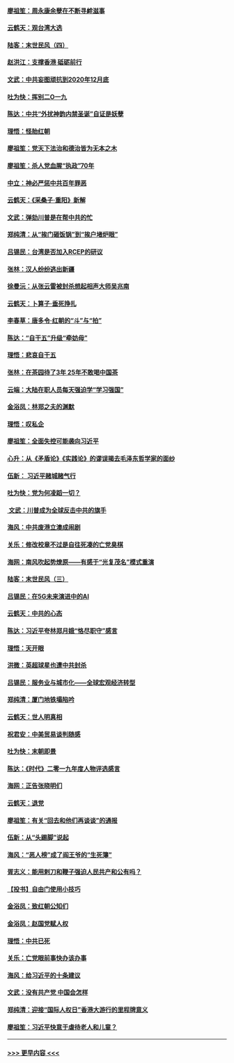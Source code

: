 #### [廖祖笙：周永康余孽在不断寻衅滋事](../pages/nsc993/n11751013.md?t=12291111) 
#### [云鹤天：观台湾大选](../pages/nsc993/n11751007.md?t=12291111) 
#### [陆客：末世民风（四）](../pages/nsc993/n11749203.md?t=12291111) 
#### [赵洪江：支撑香港 砥砺前行](../pages/nsc993/n11748482.md?t=12291111) 
#### [文武：中共妄图顽抗到2020年12月底](../pages/nsc993/n11748446.md?t=12291111) 
#### [吐为快：挥别二O一九](../pages/nsc993/n11748411.md?t=12291111) 
#### [陈达：中共“外扰神韵内禁圣诞”自证是妖孽](../pages/nsc993/n11748226.md?t=12291111) 
#### [理悟：怪胎红朝](../pages/nsc993/n11748206.md?t=12291111) 
#### [廖祖笙：党天下法治和德治皆为无本之木](../pages/nsc993/n11748135.md?t=12291111) 
#### [廖祖笙：杀人党血腥“执政”70年](../pages/nsc993/n11745144.md?t=12291111) 
#### [中立：神必严惩中共百年罪恶](../pages/nsc993/n11744970.md?t=12291111) 
#### [云鹤天：《采桑子‧重阳》新解](../pages/nsc993/n11744948.md?t=12291111) 
#### [文武：弹劾川普是在帮中共的忙](../pages/nsc993/n11744758.md?t=12291111) 
#### [郑纯清：从“挨门砸饭锅”到“挨户堵炉眼”](../pages/nsc993/n11744745.md?t=12291111) 
#### [吕锡民：台湾是否加入RCEP的研议](../pages/nsc993/n11744701.md?t=12291111) 
#### [张林：汉人纷纷逃出新疆](../pages/nsc993/n11743530.md?t=12291111) 
#### [徐曼沅：从张云雷被封杀想起相声大师吴兆南](../pages/nsc993/n11741816.md?t=12291111) 
#### [云鹤天：卜算子‧垂死挣扎](../pages/nsc993/n11739956.md?t=12291111) 
#### [李春草：唐多令‧红朝的“斗”与“拍”](../pages/nsc993/n11739830.md?t=12291111) 
#### [陈达：“自干五”升级“牵妨母”](../pages/nsc993/n11739724.md?t=12291111) 
#### [理悟：悲哀自干五](../pages/nsc993/n11739547.md?t=12291111) 
#### [张林：在茶园待了3年 25年不敢喝中国茶](../pages/nsc993/n11739240.md?t=12291111) 
#### [云端：大陆在职人员每天强迫学“学习强国”](../pages/nsc993/n11738735.md?t=12291111) 
#### [金浴凤：林郑之夫的渊默](../pages/nsc993/n11737735.md?t=12291111) 
#### [理悟：叹私企](../pages/nsc993/n11737715.md?t=12291111) 
#### [廖祖笙：全面失控可能袭向习近平](../pages/nsc993/n11737704.md?t=12291111) 
#### [心升：从《矛盾论》《实践论》的谬误揭去毛泽东哲学家的面纱](../pages/nsc993/n11736962.md?t=12291111) 
#### [伍新： 习近平赌城赌气行](../pages/nsc993/n11736929.md?t=12291111) 
#### [吐为快：党为何凌蹈一切？](../pages/nsc993/n11736915.md?t=12291111) 
#### [ 文武：川普成为全球反击中共的旗手](../pages/nsc993/n11736882.md?t=12291111) 
#### [海风：中共废港立澳成闹剧](../pages/nsc993/n11735857.md?t=12291111) 
#### [关乐：修改校章不过是自往死凑的亡党臭棋](../pages/nsc993/n11735097.md?t=12291111) 
#### [海网：南风吹起势燎原——有感于“光复茂名”模式重演](../pages/nsc993/n11732308.md?t=12291111) 
#### [陆客：末世民风（三）](../pages/nsc993/n11732211.md?t=12291111) 
#### [吕锡民：在5G未来演进中的AI](../pages/nsc993/n11730010.md?t=12291111) 
#### [云鹤天：中共的心态](../pages/nsc993/n11729906.md?t=12291111) 
#### [陈达：习近平夸林郑月娥“恪尽职守”感言](../pages/nsc993/n11729881.md?t=12291111) 
#### [理悟：天开眼](../pages/nsc993/n11729699.md?t=12291111) 
#### [洪微：英超球星也遭中共封杀](../pages/nsc993/n11727243.md?t=12291111) 
#### [吕锡民：服务业与城市化——全球宏观经济转型](../pages/nsc993/n11725845.md?t=12291111) 
#### [郑纯清：厦门地铁塌陷吟](../pages/nsc993/n11725813.md?t=12291111) 
#### [云鹤天：世人明真相](../pages/nsc993/n11725621.md?t=12291111) 
#### [祝君安：中美贸易谈判随感](../pages/nsc993/n11725609.md?t=12291111) 
#### [吐为快：末朝即景](../pages/nsc993/n11723365.md?t=12291111) 
#### [陈达：《时代》二零一九年度人物评选感言](../pages/nsc993/n11723337.md?t=12291111) 
#### [海网：正告张晓明们](../pages/nsc993/n11723228.md?t=12291111) 
#### [云鹤天：退党](../pages/nsc993/n11723056.md?t=12291111) 
#### [廖祖笙：有关“回去和他们再谈谈”的通报](../pages/nsc993/n11722442.md?t=12291111) 
#### [伍新：从“头踢脚”说起](../pages/nsc993/n11722429.md?t=12291111) 
#### [海风：“恶人榜”成了阎王爷的“生死簿”](../pages/nsc993/n11722272.md?t=12291111) 
#### [胥志义：能用剌刀和鞭子强迫人民共产和公有吗？](../pages/nsc993/n11720569.md?t=12291111) 
#### [【投书】自由门使用小技巧](../pages/nsc993/n11720180.md?t=12291111) 
#### [金浴凤：致红朝公知们](../pages/nsc993/n11720563.md?t=12291111) 
#### [金浴凤：赵国党赋人权](../pages/nsc993/n11720533.md?t=12291111) 
#### [理悟：中共已死](../pages/nsc993/n11720233.md?t=12291111) 
#### [关乐：亡党眼前事快办该办事](../pages/nsc993/n11719160.md?t=12291111) 
#### [海风：给习近平的十条建议](../pages/nsc993/n11717616.md?t=12291111) 
#### [文武：没有共产党 中国会怎样](../pages/nsc993/n11717584.md?t=12291111) 
#### [郑纯清：迎接“国际人权日”香港大游行的里程牌意义](../pages/nsc993/n11717417.md?t=12291111) 
#### [廖祖笙：习近平快意于虐待老人和儿童？](../pages/nsc993/n11715313.md?t=12291111) 

----
#### [ >>> 更早内容 <<< ](../indexes/nsc993-earlier.md)
